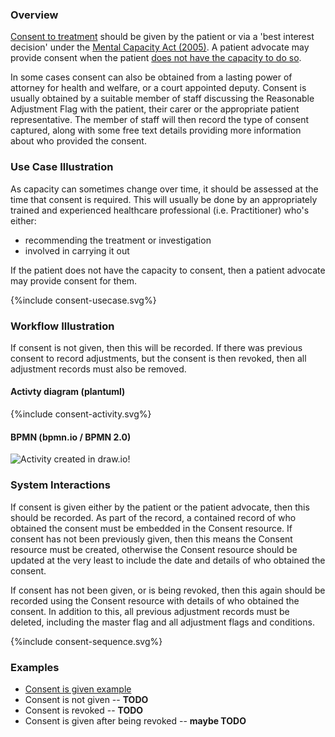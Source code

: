 ### Overview

[Consent to treatment](https://www.nhs.uk/conditions/consent-to-treatment) should be given by the patient or via a 'best interest decision' under the [Mental Capacity Act (2005)](https://www.nhs.uk/conditions/social-care-and-support-guide/making-decisions-for-someone-else/mental-capacity-act/).  A patient advocate may provide consent when the patient [does not have the capacity to do so](https://www.nhs.uk/conditions/consent-to-treatment/capacity/). 

In some cases consent can also be obtained from a lasting power of attorney for health and welfare, or a court appointed deputy. Consent is usually obtained by a suitable member of staff discussing the Reasonable Adjustment Flag with the patient, their carer or the appropriate patient representative. The member of staff will then record the type of consent captured, along with some free text details providing more information about who provided the consent.

### Use Case Illustration

As capacity can sometimes change over time, it should be assessed at the time that consent is required. This will usually be done by an appropriately trained and experienced healthcare professional (i.e. Practitioner) who's either:

* recommending the treatment or investigation
* involved in carrying it out

If the patient does not have the capacity to consent, then a patient advocate may provide consent for them.

<div style="text-align: left;">

{%include consent-usecase.svg%}

</div>

### Workflow Illustration

If consent is not given, then this will be recorded.  If there was previous consent to record adjustments, but the consent is then revoked, then all adjustment records must also be removed.


#### Activty diagram (plantuml)

<div style="text-align: left;">

{%include consent-activity.svg%}

</div>

#### BPMN (bpmn.io / BPMN 2.0)


<div>
    <img style="max-width: 100%" alt="Activity created in draw.io!" src="consent-to-treatment.svg"/>
</div>

### System Interactions

If consent is given either by the patient or the patient advocate, then this should be recorded.  As part of the record, a contained record of who obtained the consent must be embedded in the Consent resource.  If consent has not been previously given, then this means the Consent resource must be created, otherwise the Consent resource should be updated at the very least to include the date and details of who obtained the consent.

If consent has not been given, or is being revoked, then this again should be recorded using the Consent resource with details of who obtained the consent.  In addition to this, all previous adjustment records must be deleted, including the master flag and all adjustment flags and conditions.

<div style="text-align: left;">

{%include consent-sequence.svg%}

</div>

### Examples

* [Consent is given example](Consent-ConsentExample1.html)
* Consent is not given -- **TODO**
* Consent is revoked -- **TODO**
* Consent is given after being revoked -- **maybe TODO**
